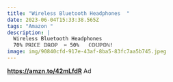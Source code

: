 ```yaml
---
title: "Wireless Bluetooth Headphones  "
date: 2023-06-04T15:33:38.565Z
tags: "Amazon "
description: |
  Wireless Bluetooth Headphones 
  70% ℙℝ𝕀ℂ𝔼 𝔻ℝ𝕆ℙ  ✂️ 50%   ℂ𝕆𝕌ℙ𝕆ℕ! 
image: img/90840cfd-917e-43af-8ba5-83fc7aa5b745.jpeg
---
```

**https://amzn.to/42mLfdR** 
  Ad